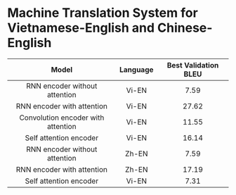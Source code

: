 # Machine Translation System for Vietnamese-English and Chinese-English

|Model|Language|Best Validation BLEU|
|:---:|:-----:|:--------:|
|RNN encoder  without attention|Vi-EN|7.59|
|RNN encoder with attention|Vi-EN|27.62|
|Convolution encoder with attention|Vi-EN|11.55|
|Self attention encoder|Vi-EN|16.14|
|RNN encoder without attention|Zh-EN|7.59|
|RNN encoder with attention|Zh-EN|17.19|
|Self attention encoder|Vi-EN|7.31|
